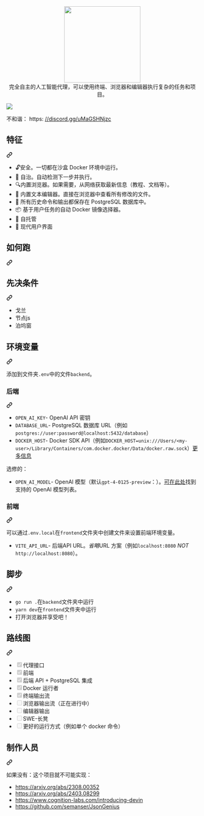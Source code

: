 <div class="Box-sc-g0xbh4-0 bJMeLZ js-snippet-clipboard-copy-unpositioned" data-hpc="true"><article class="markdown-body entry-content container-lg" itemprop="text"><div align="center" dir="auto">
  <a target="_blank" rel="noopener noreferrer" href="https://github.com/semanser/codel/blob/main/.github/logo.png"><img src="https://github.com/semanser/codel/raw/main/.github/logo.png" width="200" style="max-width: 100%;"></a>
</div>
<div align="center" dir="auto"><font style="vertical-align: inherit;"><font style="vertical-align: inherit;">完全自主的人工智能代理，可以使用终端、浏览器和编辑器执行复杂的任务和项目。</font></font></div>
<p dir="auto"><a target="_blank" rel="noopener noreferrer" href="https://github.com/semanser/codel/blob/main/.github/demo.png"><img src="https://github.com/semanser/codel/raw/main/.github/demo.png" style="max-width: 100%;"></a></p>
<p dir="auto"><font style="vertical-align: inherit;"><font style="vertical-align: inherit;">不和谐： https: </font></font><a href="https://discord.gg/uMaGSHNjzc" rel="nofollow"><font style="vertical-align: inherit;"><font style="vertical-align: inherit;">//discord.gg/uMaGSHNjzc</font></font></a></p>
<div class="markdown-heading" dir="auto"><h1 tabindex="-1" class="heading-element" dir="auto"><font style="vertical-align: inherit;"><font style="vertical-align: inherit;">特征</font></font></h1><a id="user-content-features" class="anchor" aria-label="永久链接：特点" href="#features"><svg class="octicon octicon-link" viewBox="0 0 16 16" version="1.1" width="16" height="16" aria-hidden="true"><path d="m7.775 3.275 1.25-1.25a3.5 3.5 0 1 1 4.95 4.95l-2.5 2.5a3.5 3.5 0 0 1-4.95 0 .751.751 0 0 1 .018-1.042.751.751 0 0 1 1.042-.018 1.998 1.998 0 0 0 2.83 0l2.5-2.5a2.002 2.002 0 0 0-2.83-2.83l-1.25 1.25a.751.751 0 0 1-1.042-.018.751.751 0 0 1-.018-1.042Zm-4.69 9.64a1.998 1.998 0 0 0 2.83 0l1.25-1.25a.751.751 0 0 1 1.042.018.751.751 0 0 1 .018 1.042l-1.25 1.25a3.5 3.5 0 1 1-4.95-4.95l2.5-2.5a3.5 3.5 0 0 1 4.95 0 .751.751 0 0 1-.018 1.042.751.751 0 0 1-1.042.018 1.998 1.998 0 0 0-2.83 0l-2.5 2.5a1.998 1.998 0 0 0 0 2.83Z"></path></svg></a></div>
<ul dir="auto">
<li><font style="vertical-align: inherit;"><font style="vertical-align: inherit;">🔓安全。</font><font style="vertical-align: inherit;">一切都在沙盒 Docker 环境中运行。</font></font></li>
<li><font style="vertical-align: inherit;"><font style="vertical-align: inherit;">🤖 自治。</font><font style="vertical-align: inherit;">自动检测下一步并执行。</font></font></li>
<li><font style="vertical-align: inherit;"><font style="vertical-align: inherit;">🔍内置浏览器。</font><font style="vertical-align: inherit;">如果需要，从网络获取最新信息（教程、文档等）。</font></font></li>
<li><font style="vertical-align: inherit;"><font style="vertical-align: inherit;">📙 内置文本编辑器。</font><font style="vertical-align: inherit;">直接在浏览器中查看所有修改的文件。</font></font></li>
<li><font style="vertical-align: inherit;"><font style="vertical-align: inherit;">🧠 所有历史命令和输出都保存在 PostgreSQL 数据库中。</font></font></li>
<li><font style="vertical-align: inherit;"><font style="vertical-align: inherit;">📦 基于用户任务的自动 Docker 镜像选择器。</font></font></li>
<li><font style="vertical-align: inherit;"><font style="vertical-align: inherit;">🤳 自托管</font></font></li>
<li><font style="vertical-align: inherit;"><font style="vertical-align: inherit;">💅 现代用户界面</font></font></li>
</ul>
<div class="markdown-heading" dir="auto"><h1 tabindex="-1" class="heading-element" dir="auto"><font style="vertical-align: inherit;"><font style="vertical-align: inherit;">如何跑</font></font></h1><a id="user-content-how-to-run" class="anchor" aria-label="永久链接： 如何运行" href="#how-to-run"><svg class="octicon octicon-link" viewBox="0 0 16 16" version="1.1" width="16" height="16" aria-hidden="true"><path d="m7.775 3.275 1.25-1.25a3.5 3.5 0 1 1 4.95 4.95l-2.5 2.5a3.5 3.5 0 0 1-4.95 0 .751.751 0 0 1 .018-1.042.751.751 0 0 1 1.042-.018 1.998 1.998 0 0 0 2.83 0l2.5-2.5a2.002 2.002 0 0 0-2.83-2.83l-1.25 1.25a.751.751 0 0 1-1.042-.018.751.751 0 0 1-.018-1.042Zm-4.69 9.64a1.998 1.998 0 0 0 2.83 0l1.25-1.25a.751.751 0 0 1 1.042.018.751.751 0 0 1 .018 1.042l-1.25 1.25a3.5 3.5 0 1 1-4.95-4.95l2.5-2.5a3.5 3.5 0 0 1 4.95 0 .751.751 0 0 1-.018 1.042.751.751 0 0 1-1.042.018 1.998 1.998 0 0 0-2.83 0l-2.5 2.5a1.998 1.998 0 0 0 0 2.83Z"></path></svg></a></div>
<div class="markdown-heading" dir="auto"><h2 tabindex="-1" class="heading-element" dir="auto"><font style="vertical-align: inherit;"><font style="vertical-align: inherit;">先决条件</font></font></h2><a id="user-content-prerequisites" class="anchor" aria-label="永久链接：先决条件" href="#prerequisites"><svg class="octicon octicon-link" viewBox="0 0 16 16" version="1.1" width="16" height="16" aria-hidden="true"><path d="m7.775 3.275 1.25-1.25a3.5 3.5 0 1 1 4.95 4.95l-2.5 2.5a3.5 3.5 0 0 1-4.95 0 .751.751 0 0 1 .018-1.042.751.751 0 0 1 1.042-.018 1.998 1.998 0 0 0 2.83 0l2.5-2.5a2.002 2.002 0 0 0-2.83-2.83l-1.25 1.25a.751.751 0 0 1-1.042-.018.751.751 0 0 1-.018-1.042Zm-4.69 9.64a1.998 1.998 0 0 0 2.83 0l1.25-1.25a.751.751 0 0 1 1.042.018.751.751 0 0 1 .018 1.042l-1.25 1.25a3.5 3.5 0 1 1-4.95-4.95l2.5-2.5a3.5 3.5 0 0 1 4.95 0 .751.751 0 0 1-.018 1.042.751.751 0 0 1-1.042.018 1.998 1.998 0 0 0-2.83 0l-2.5 2.5a1.998 1.998 0 0 0 0 2.83Z"></path></svg></a></div>
<ul dir="auto">
<li><font style="vertical-align: inherit;"><font style="vertical-align: inherit;">戈兰</font></font></li>
<li><font style="vertical-align: inherit;"><font style="vertical-align: inherit;">节点js</font></font></li>
<li><font style="vertical-align: inherit;"><font style="vertical-align: inherit;">泊坞窗</font></font></li>
</ul>
<div class="markdown-heading" dir="auto"><h2 tabindex="-1" class="heading-element" dir="auto"><font style="vertical-align: inherit;"><font style="vertical-align: inherit;">环境变量</font></font></h2><a id="user-content-environment-variables" class="anchor" aria-label="永久链接：环境变量" href="#environment-variables"><svg class="octicon octicon-link" viewBox="0 0 16 16" version="1.1" width="16" height="16" aria-hidden="true"><path d="m7.775 3.275 1.25-1.25a3.5 3.5 0 1 1 4.95 4.95l-2.5 2.5a3.5 3.5 0 0 1-4.95 0 .751.751 0 0 1 .018-1.042.751.751 0 0 1 1.042-.018 1.998 1.998 0 0 0 2.83 0l2.5-2.5a2.002 2.002 0 0 0-2.83-2.83l-1.25 1.25a.751.751 0 0 1-1.042-.018.751.751 0 0 1-.018-1.042Zm-4.69 9.64a1.998 1.998 0 0 0 2.83 0l1.25-1.25a.751.751 0 0 1 1.042.018.751.751 0 0 1 .018 1.042l-1.25 1.25a3.5 3.5 0 1 1-4.95-4.95l2.5-2.5a3.5 3.5 0 0 1 4.95 0 .751.751 0 0 1-.018 1.042.751.751 0 0 1-1.042.018 1.998 1.998 0 0 0-2.83 0l-2.5 2.5a1.998 1.998 0 0 0 0 2.83Z"></path></svg></a></div>
<p dir="auto"><font style="vertical-align: inherit;"><font style="vertical-align: inherit;">添加到文件夹</font></font><code>.env</code><font style="vertical-align: inherit;"><font style="vertical-align: inherit;">中的文件</font></font><code>backend</code><font style="vertical-align: inherit;"><font style="vertical-align: inherit;">。</font></font></p>
<div class="markdown-heading" dir="auto"><h3 tabindex="-1" class="heading-element" dir="auto"><font style="vertical-align: inherit;"><font style="vertical-align: inherit;">后端</font></font></h3><a id="user-content-backend" class="anchor" aria-label="永久链接：后端" href="#backend"><svg class="octicon octicon-link" viewBox="0 0 16 16" version="1.1" width="16" height="16" aria-hidden="true"><path d="m7.775 3.275 1.25-1.25a3.5 3.5 0 1 1 4.95 4.95l-2.5 2.5a3.5 3.5 0 0 1-4.95 0 .751.751 0 0 1 .018-1.042.751.751 0 0 1 1.042-.018 1.998 1.998 0 0 0 2.83 0l2.5-2.5a2.002 2.002 0 0 0-2.83-2.83l-1.25 1.25a.751.751 0 0 1-1.042-.018.751.751 0 0 1-.018-1.042Zm-4.69 9.64a1.998 1.998 0 0 0 2.83 0l1.25-1.25a.751.751 0 0 1 1.042.018.751.751 0 0 1 .018 1.042l-1.25 1.25a3.5 3.5 0 1 1-4.95-4.95l2.5-2.5a3.5 3.5 0 0 1 4.95 0 .751.751 0 0 1-.018 1.042.751.751 0 0 1-1.042.018 1.998 1.998 0 0 0-2.83 0l-2.5 2.5a1.998 1.998 0 0 0 0 2.83Z"></path></svg></a></div>
<ul dir="auto">
<li><code>OPEN_AI_KEY</code><font style="vertical-align: inherit;"><font style="vertical-align: inherit;">- OpenAI API 密钥</font></font></li>
<li><code>DATABASE_URL</code><font style="vertical-align: inherit;"><font style="vertical-align: inherit;">- PostgreSQL 数据库 URL（例如</font></font><code>postgres://user:password@localhost:5432/database</code><font style="vertical-align: inherit;"><font style="vertical-align: inherit;">）</font></font></li>
<li><code>DOCKER_HOST</code><font style="vertical-align: inherit;"><font style="vertical-align: inherit;">- Docker SDK API（例如</font></font><code>DOCKER_HOST=unix:///Users/&lt;my-user&gt;/Library/Containers/com.docker.docker/Data/docker.raw.sock</code><font style="vertical-align: inherit;"><font style="vertical-align: inherit;">）</font></font><a href="https://stackoverflow.com/a/62757128/5922857" rel="nofollow"><font style="vertical-align: inherit;"><font style="vertical-align: inherit;">更多信息</font></font></a></li>
</ul>
<p dir="auto"><font style="vertical-align: inherit;"><font style="vertical-align: inherit;">选修的：</font></font></p>
<ul dir="auto">
<li><code>OPEN_AI_MODEL</code><font style="vertical-align: inherit;"><font style="vertical-align: inherit;">- OpenAI 模型（默认</font></font><code>gpt-4-0125-preview</code><font style="vertical-align: inherit;"><font style="vertical-align: inherit;">：）。</font></font><a href="https://pkg.go.dev/github.com/sashabaranov/go-openai#pkg-constants" rel="nofollow"><font style="vertical-align: inherit;"><font style="vertical-align: inherit;">可在此处</font></font></a><font style="vertical-align: inherit;"><font style="vertical-align: inherit;">找到支持的 OpenAI 模型列表</font><font style="vertical-align: inherit;">。</font></font></li>
</ul>
<div class="markdown-heading" dir="auto"><h3 tabindex="-1" class="heading-element" dir="auto"><font style="vertical-align: inherit;"><font style="vertical-align: inherit;">前端</font></font></h3><a id="user-content-frontend" class="anchor" aria-label="永久链接：前端" href="#frontend"><svg class="octicon octicon-link" viewBox="0 0 16 16" version="1.1" width="16" height="16" aria-hidden="true"><path d="m7.775 3.275 1.25-1.25a3.5 3.5 0 1 1 4.95 4.95l-2.5 2.5a3.5 3.5 0 0 1-4.95 0 .751.751 0 0 1 .018-1.042.751.751 0 0 1 1.042-.018 1.998 1.998 0 0 0 2.83 0l2.5-2.5a2.002 2.002 0 0 0-2.83-2.83l-1.25 1.25a.751.751 0 0 1-1.042-.018.751.751 0 0 1-.018-1.042Zm-4.69 9.64a1.998 1.998 0 0 0 2.83 0l1.25-1.25a.751.751 0 0 1 1.042.018.751.751 0 0 1 .018 1.042l-1.25 1.25a3.5 3.5 0 1 1-4.95-4.95l2.5-2.5a3.5 3.5 0 0 1 4.95 0 .751.751 0 0 1-.018 1.042.751.751 0 0 1-1.042.018 1.998 1.998 0 0 0-2.83 0l-2.5 2.5a1.998 1.998 0 0 0 0 2.83Z"></path></svg></a></div>
<p dir="auto"><font style="vertical-align: inherit;"><font style="vertical-align: inherit;">可以通过</font></font><code>.env.local</code><font style="vertical-align: inherit;"><font style="vertical-align: inherit;">在</font></font><code>frontend</code><font style="vertical-align: inherit;"><font style="vertical-align: inherit;">文件夹中创建文件来设置前端环境变量。</font></font></p>
<ul dir="auto">
<li><code>VITE_API_URL</code><font style="vertical-align: inherit;"><font style="vertical-align: inherit;">- 后端API URL。</font></font><em><font style="vertical-align: inherit;"><font style="vertical-align: inherit;">省略</font></font></em><font style="vertical-align: inherit;"><font style="vertical-align: inherit;">URL 方案（例如</font></font><code>localhost:8080</code> <em><font style="vertical-align: inherit;"><font style="vertical-align: inherit;">NOT</font></font></em> <code>http://localhost:8080</code><font style="vertical-align: inherit;"><font style="vertical-align: inherit;">）。</font></font></li>
</ul>
<div class="markdown-heading" dir="auto"><h2 tabindex="-1" class="heading-element" dir="auto"><font style="vertical-align: inherit;"><font style="vertical-align: inherit;">脚步</font></font></h2><a id="user-content-steps" class="anchor" aria-label="永久链接：步骤" href="#steps"><svg class="octicon octicon-link" viewBox="0 0 16 16" version="1.1" width="16" height="16" aria-hidden="true"><path d="m7.775 3.275 1.25-1.25a3.5 3.5 0 1 1 4.95 4.95l-2.5 2.5a3.5 3.5 0 0 1-4.95 0 .751.751 0 0 1 .018-1.042.751.751 0 0 1 1.042-.018 1.998 1.998 0 0 0 2.83 0l2.5-2.5a2.002 2.002 0 0 0-2.83-2.83l-1.25 1.25a.751.751 0 0 1-1.042-.018.751.751 0 0 1-.018-1.042Zm-4.69 9.64a1.998 1.998 0 0 0 2.83 0l1.25-1.25a.751.751 0 0 1 1.042.018.751.751 0 0 1 .018 1.042l-1.25 1.25a3.5 3.5 0 1 1-4.95-4.95l2.5-2.5a3.5 3.5 0 0 1 4.95 0 .751.751 0 0 1-.018 1.042.751.751 0 0 1-1.042.018 1.998 1.998 0 0 0-2.83 0l-2.5 2.5a1.998 1.998 0 0 0 0 2.83Z"></path></svg></a></div>
<ul dir="auto">
<li><font style="vertical-align: inherit;"></font><code>go run .</code><font style="vertical-align: inherit;"><font style="vertical-align: inherit;">在</font></font><code>backend</code><font style="vertical-align: inherit;"><font style="vertical-align: inherit;">文件夹中</font><font style="vertical-align: inherit;">运行</font></font></li>
<li><font style="vertical-align: inherit;"></font><code>yarn dev</code><font style="vertical-align: inherit;"><font style="vertical-align: inherit;">在</font></font><code>frontend</code><font style="vertical-align: inherit;"><font style="vertical-align: inherit;">文件夹中</font><font style="vertical-align: inherit;">运行</font></font></li>
<li><font style="vertical-align: inherit;"><font style="vertical-align: inherit;">打开浏览器并享受吧！</font></font></li>
</ul>
<div class="markdown-heading" dir="auto"><h1 tabindex="-1" class="heading-element" dir="auto"><font style="vertical-align: inherit;"><font style="vertical-align: inherit;">路线图</font></font></h1><a id="user-content-roadmap" class="anchor" aria-label="永久链接：路线图" href="#roadmap"><svg class="octicon octicon-link" viewBox="0 0 16 16" version="1.1" width="16" height="16" aria-hidden="true"><path d="m7.775 3.275 1.25-1.25a3.5 3.5 0 1 1 4.95 4.95l-2.5 2.5a3.5 3.5 0 0 1-4.95 0 .751.751 0 0 1 .018-1.042.751.751 0 0 1 1.042-.018 1.998 1.998 0 0 0 2.83 0l2.5-2.5a2.002 2.002 0 0 0-2.83-2.83l-1.25 1.25a.751.751 0 0 1-1.042-.018.751.751 0 0 1-.018-1.042Zm-4.69 9.64a1.998 1.998 0 0 0 2.83 0l1.25-1.25a.751.751 0 0 1 1.042.018.751.751 0 0 1 .018 1.042l-1.25 1.25a3.5 3.5 0 1 1-4.95-4.95l2.5-2.5a3.5 3.5 0 0 1 4.95 0 .751.751 0 0 1-.018 1.042.751.751 0 0 1-1.042.018 1.998 1.998 0 0 0-2.83 0l-2.5 2.5a1.998 1.998 0 0 0 0 2.83Z"></path></svg></a></div>
<ul class="contains-task-list">
<li class="task-list-item"><input type="checkbox" id="" disabled="" class="task-list-item-checkbox" checked=""><font style="vertical-align: inherit;"><font style="vertical-align: inherit;">代理接口</font></font></li>
<li class="task-list-item"><input type="checkbox" id="" disabled="" class="task-list-item-checkbox" checked=""><font style="vertical-align: inherit;"><font style="vertical-align: inherit;">前端</font></font></li>
<li class="task-list-item"><input type="checkbox" id="" disabled="" class="task-list-item-checkbox" checked=""><font style="vertical-align: inherit;"><font style="vertical-align: inherit;">后端 API + PostgreSQL 集成</font></font></li>
<li class="task-list-item"><input type="checkbox" id="" disabled="" class="task-list-item-checkbox" checked=""><font style="vertical-align: inherit;"><font style="vertical-align: inherit;">Docker 运行者</font></font></li>
<li class="task-list-item"><input type="checkbox" id="" disabled="" class="task-list-item-checkbox" checked=""><font style="vertical-align: inherit;"><font style="vertical-align: inherit;">终端输出流</font></font></li>
<li class="task-list-item"><input type="checkbox" id="" disabled="" class="task-list-item-checkbox"><font style="vertical-align: inherit;"><font style="vertical-align: inherit;">浏览器输出流（正在进行中）</font></font></li>
<li class="task-list-item"><input type="checkbox" id="" disabled="" class="task-list-item-checkbox"><font style="vertical-align: inherit;"><font style="vertical-align: inherit;">编辑器输出</font></font></li>
<li class="task-list-item"><input type="checkbox" id="" disabled="" class="task-list-item-checkbox"><font style="vertical-align: inherit;"><font style="vertical-align: inherit;">SWE-长凳</font></font></li>
<li class="task-list-item"><input type="checkbox" id="" disabled="" class="task-list-item-checkbox"><font style="vertical-align: inherit;"><font style="vertical-align: inherit;">更好的运行方式（例如单个 docker 命令）</font></font></li>
</ul>
<div class="markdown-heading" dir="auto"><h1 tabindex="-1" class="heading-element" dir="auto"><font style="vertical-align: inherit;"><font style="vertical-align: inherit;">制作人员</font></font></h1><a id="user-content-credits" class="anchor" aria-label="永久链接：学分" href="#credits"><svg class="octicon octicon-link" viewBox="0 0 16 16" version="1.1" width="16" height="16" aria-hidden="true"><path d="m7.775 3.275 1.25-1.25a3.5 3.5 0 1 1 4.95 4.95l-2.5 2.5a3.5 3.5 0 0 1-4.95 0 .751.751 0 0 1 .018-1.042.751.751 0 0 1 1.042-.018 1.998 1.998 0 0 0 2.83 0l2.5-2.5a2.002 2.002 0 0 0-2.83-2.83l-1.25 1.25a.751.751 0 0 1-1.042-.018.751.751 0 0 1-.018-1.042Zm-4.69 9.64a1.998 1.998 0 0 0 2.83 0l1.25-1.25a.751.751 0 0 1 1.042.018.751.751 0 0 1 .018 1.042l-1.25 1.25a3.5 3.5 0 1 1-4.95-4.95l2.5-2.5a3.5 3.5 0 0 1 4.95 0 .751.751 0 0 1-.018 1.042.751.751 0 0 1-1.042.018 1.998 1.998 0 0 0-2.83 0l-2.5 2.5a1.998 1.998 0 0 0 0 2.83Z"></path></svg></a></div>
<p dir="auto"><font style="vertical-align: inherit;"><font style="vertical-align: inherit;">如果没有：这个项目就不可能实现：</font></font></p>
<ul dir="auto">
<li><a href="https://arxiv.org/abs/2308.00352" rel="nofollow"><font style="vertical-align: inherit;"><font style="vertical-align: inherit;">https://arxiv.org/abs/2308.00352</font></font></a></li>
<li><a href="https://arxiv.org/abs/2403.08299" rel="nofollow"><font style="vertical-align: inherit;"><font style="vertical-align: inherit;">https://arxiv.org/abs/2403.08299</font></font></a></li>
<li><a href="https://www.cognition-labs.com/introducing-devin" rel="nofollow"><font style="vertical-align: inherit;"><font style="vertical-align: inherit;">https://www.cognition-labs.com/introducing-devin</font></font></a></li>
<li><a href="https://github.com/semanser/JsonGenius"><font style="vertical-align: inherit;"><font style="vertical-align: inherit;">https://github.com/semanser/JsonGenius</font></font></a></li>
</ul>
</article></div>
